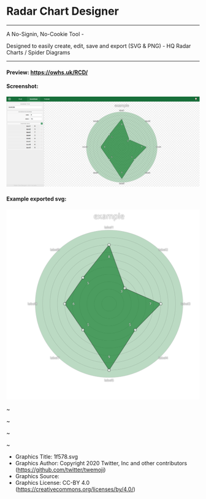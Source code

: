 # Radar Chart Designer

----

A No-Signin, No-Cookie Tool -

Designed to easily create, edit, save and export (SVG & PNG) - HQ Radar Charts / Spider Diagrams

----

#### Preview: https://owhs.uk/RCD/

#### Screenshot:
![Screenshot](https://github.com/owhs/radar-chart-designer/raw/main/chrome_2SmOqN5FLt.png?raw=true)

#### Example exported svg:
![Exported SVG](https://github.com/owhs/radar-chart-designer/raw/main/example.svg?raw=true)

~

~

~

~



- Graphics Title: 1f578.svg
- Graphics Author: Copyright 2020 Twitter, Inc and other contributors (https://github.com/twitter/twemoji)
- Graphics Source: 
- Graphics License: CC-BY 4.0 (https://creativecommons.org/licenses/by/4.0/)
